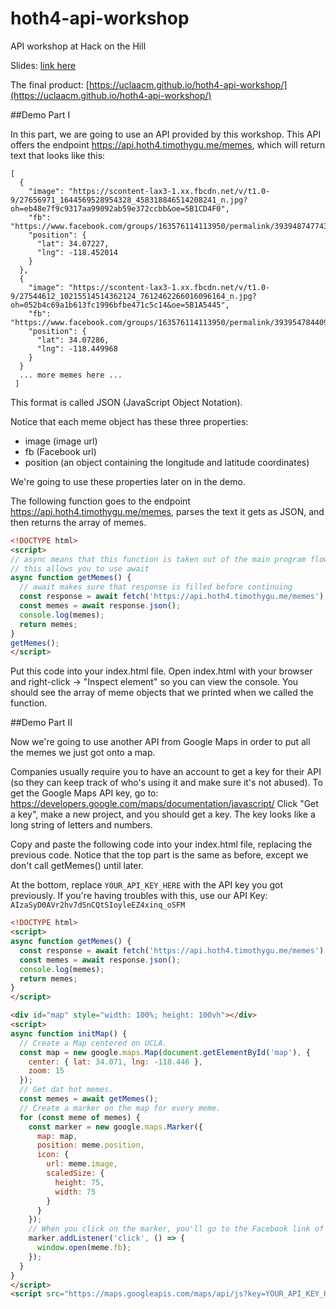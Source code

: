 # hoth4-api-workshop
API workshop at Hack on the Hill

Slides: [link here](https://docs.google.com/presentation/d/1YEgcMFwmaE4JY3IDK3QxzQHgyrVeyOmiA6DKoMgxDP0/edit?usp=sharing)

The final product: [https://uclaacm.github.io/hoth4-api-workshop/](https://uclaacm.github.io/hoth4-api-workshop/)

##Demo Part I

In this part, we are going to use an API provided by this workshop. This API offers the endpoint https://api.hoth4.timothygu.me/memes, which will return text that looks like this:
```
[
  {
    "image": "https://scontent-lax3-1.xx.fbcdn.net/v/t1.0-9/27656971_1644569528954328_458318846514208241_n.jpg?oh=eb48e7f9c9317aa99092ab59e372ccbb&oe=5B1CD4F0",
    "fb": "https://www.facebook.com/groups/163576114113950/permalink/393948747743351/",
    "position": {
      "lat": 34.07227,
      "lng": -118.452014
    }
  },
  {
    "image": "https://scontent-lax3-1.xx.fbcdn.net/v/t1.0-9/27544612_10215514514362124_7612462266016096164_n.jpg?oh=052b4c69a1b613fc1996bfbe471c5c14&oe=5B1A5445",
    "fb": "https://www.facebook.com/groups/163576114113950/permalink/393954784409414/",
    "position": {
      "lat": 34.07286,
      "lng": -118.449968
    }
  }
  ... more memes here ...
 ]
```
This format is called JSON (JavaScript Object Notation). 

Notice that each meme object has these three properties:

* image (image url)
* fb (Facebook url)
* position (an object containing the longitude and latitude coordinates)

We're going to use these properties later on in the demo.

The following function goes to the endpoint https://api.hoth4.timothygu.me/memes, parses the text it gets as JSON, and then returns the array of memes. 

```html
<!DOCTYPE html>
<script>
// async means that this function is taken out of the main program flow
// this allows you to use await
async function getMemes() {
  // await makes sure that response is filled before continuing
  const response = await fetch('https://api.hoth4.timothygu.me/memes');
  const memes = await response.json();
  console.log(memes);
  return memes;
}
getMemes();
</script>
```

Put this code into your index.html file. Open index.html with your browser and right-click -> "Inspect element" so you can view the console. You should see the array of meme objects that we printed when we called the function. 

##Demo Part II

Now we're going to use another API from Google Maps in order to put all the memes we just got onto a map. 

Companies usually require you to have an account to get a key for their API (so they can keep track of who's using it and make sure it's not abused). 
To get the Google Maps API key, go to: https://developers.google.com/maps/documentation/javascript/ 
Click "Get a key", make a new project, and you should get a key. The key looks like a long string of letters and numbers. 

Copy and paste the following code into your index.html file, replacing the previous code. 
Notice that the top part is the same as before, except we don't call getMemes() until later.

At the bottom, replace ```YOUR_API_KEY_HERE``` with the API key you got previously. If you're having troubles with this, use our API Key: ```AIzaSyD0AVr2hv7dSnCQtSIoyleEZ4xinq_oSFM```

```html
<!DOCTYPE html>
<script>
async function getMemes() {
  const response = await fetch('https://api.hoth4.timothygu.me/memes');
  const memes = await response.json();
  console.log(memes);
  return memes;
}
</script>

<div id="map" style="width: 100%; height: 100vh"></div>
<script>
async function initMap() {
  // Create a Map centered on UCLA.
  const map = new google.maps.Map(document.getElementById('map'), {
    center: { lat: 34.071, lng: -118.446 },
    zoom: 15
  });
  // Get dat hot memes.
  const memes = await getMemes();
  // Create a marker on the map for every meme.
  for (const meme of memes) {
    const marker = new google.maps.Marker({
      map: map,
      position: meme.position,
      icon: {
        url: meme.image,
        scaledSize: {
          height: 75,
          width: 75
        }
      }
    });
    // When you click on the marker, you'll go to the Facebook link of the meme
    marker.addListener('click', () => {
      window.open(meme.fb);
    });
  }
}
</script>
<script src="https://maps.googleapis.com/maps/api/js?key=YOUR_API_KEY_HERE&amp;callback=initMap"></script>
```

